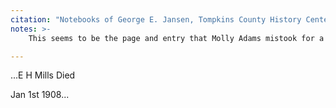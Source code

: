 ```yaml
---
citation: "Notebooks of George E. Jansen, Tompkins County History Center, Ithaca NY."
notes: >- 
    This seems to be the page and entry that Molly Adams mistook for a reference to Emily in "Town of Caroline" Chapter Two of <em>The Towns of Tompkins County</em>, Jane Marsh Dieckmann editor, 1998, p61-62: "From 1908 to 1925 an itinerant worker named George Jansen, who dug gardens, painted rooms or houses, washed dishes, or "kept house" when an owner went on a trip, recorded events in Brookton along with the daily weather. He noted the death of Emily Mills, who had continued her father's store for thirty years, extending credit to many needy individuals." George passed nearly two years before Emily.

---
```

...E H Mills Died

Jan 1st 1908...
